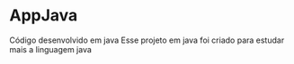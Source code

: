 # AppJava
 Código desenvolvido em java
Esse projeto em java foi criado para estudar mais a linguagem java

